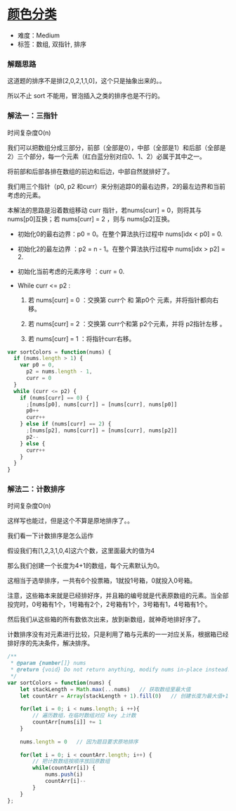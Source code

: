 # [颜色分类](https://leetcode-cn.com/problems/sort-colors/)

- 难度：Medium
- 标签：数组, 双指针, 排序

### 解题思路

这道题的排序不是排[2,0,2,1,1,0]，这个只是抽象出来的。。

所以不止 sort 不能用，冒泡插入之类的排序也是不行的。



### 解法一：三指针

时间复杂度O(n)

我们可以把数组分成三部分，前部（全部是0），中部（全部是1）和后部（全部是2）三个部分，每一个元素（红白蓝分别对应0、1、2）必属于其中之一。

将前部和后部各排在数组的前边和后边，中部自然就排好了。

我们用三个指针（p0, p2 和curr）来分别追踪0的最右边界，2的最左边界和当前考虑的元素。

本解法的思路是沿着数组移动 curr 指针，若nums[curr] = 0，则将其与 nums[p0]互换；若 nums[curr] = 2 ，则与 nums[p2]互换。



- 初始化0的最右边界：p0 = 0。在整个算法执行过程中 nums[idx < p0] = 0.
- 初始化2的最左边界 ：p2 = n - 1。在整个算法执行过程中 nums[idx > p2] = 2.
- 初始化当前考虑的元素序号 ：curr = 0.
- While curr <= p2 :

  1. 若 nums[curr] = 0 ：交换第 curr个 和 第p0个 元素，并将指针都向右移。

  2. 若 nums[curr] = 2 ：交换第 curr个和第 p2个元素，并将 p2指针左移 。

  3. 若 nums[curr] = 1 ：将指针curr右移。



```js
var sortColors = function(nums) {
  if (nums.length > 1) {
    var p0 = 0,
      p2 = nums.length - 1,
      curr = 0
  }
  while (curr <= p2) {
    if (nums[curr] == 0) {
      ;[nums[p0], nums[curr]] = [nums[curr], nums[p0]]
      p0++
      curr++
    } else if (nums[curr] == 2) {
      ;[nums[p2], nums[curr]] = [nums[curr], nums[p2]]
      p2--
    } else {
      curr++
    }
  }
}
```


### 解法二：计数排序

时间复杂度O(n)

这样写也能过，但是这个不算是原地排序了。。

我们看一下计数排序是怎么运作

假设我们有[1,2,3,1,0,4]这六个数，这里面最大的值为4

那么我们创建一个长度为4+1的数组，每个元素默认为0。

这相当于选举排序，一共有6个投票箱，1就投1号箱，0就投入0号箱。

注意，这些箱本来就是已经排好序，并且箱的编号就是代表原数组的元素。当全部投完时，0号箱有1个，1号箱有2个，2号箱有1个，3号箱有1，4号箱有1个。

然后我们从这些箱的所有数依次出来，放到新数组，就神奇地排好序了。

计数排序没有对元素进行比较，只是利用了箱与元素的一一对应关系，根据箱已经排好序的先决条件，解决排序。

```js
/**
 * @param {number[]} nums
 * @return {void} Do not return anything, modify nums in-place instead.
 */
var sortColors = function(nums) {
    let stackLength = Math.max(...nums)   // 获取数组里最大值 
    let countArr = Array(stackLength + 1).fill(0)   // 创建长度为最大值+1的临时数组，并将元素设为0
    
    for(let i = 0; i < nums.length; i ++){
        // 遍历数组，在临时数组对应 key 上计数
        countArr[nums[i]] += 1
    }
    
    nums.length = 0   // 因为题目要求原地排序
    
    for(let i = 0; i < countArr.length; i++) {
        // 把计数数组按顺序放回原数组
        while(countArr[i]) {
            nums.push(i)
            countArr[i]--
        }
    }
};
```